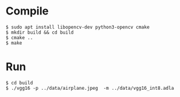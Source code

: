 # Compile

```shell
$ sudo apt install libopencv-dev python3-opencv cmake
$ mkdir build && cd build
$ cmake ..
$ make
```

# Run

```shell
$ cd build
$ ./vgg16 -p ../data/airplane.jpeg  -m ../data/vgg16_int8.adla
```
